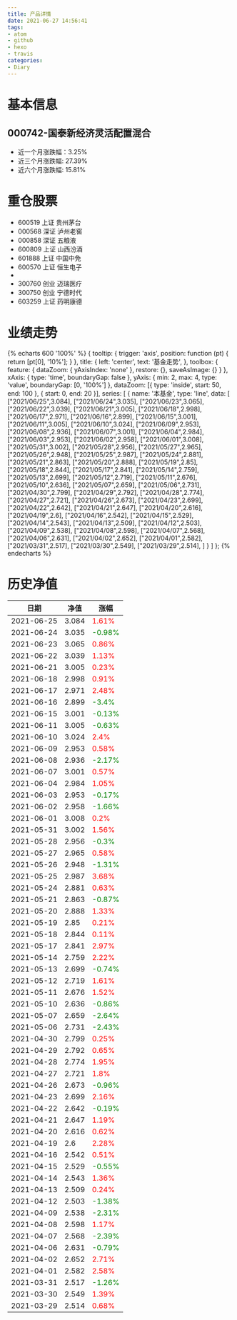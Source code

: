 ```yaml
---
title: 产品详情
date: 2021-06-27 14:56:41
tags:
- atom
- github
- hexo
- travis
categories:
- Diary
---
```


# 基本信息
## 000742-国泰新经济灵活配置混合
- 近一个月涨跌幅：3.25%
- 近三个月涨跌幅: 27.39%
- 近六个月涨跌幅: 15.81%

# 重仓股票
- 600519 上证 贵州茅台
- 000568 深证 泸州老窖
- 000858 深证 五粮液
- 600809 上证 山西汾酒
- 601888 上证 中国中免
- 600570 上证 恒生电子
- 
- 300760 创业 迈瑞医疗
- 300750 创业 宁德时代
- 603259 上证 药明康德
# 业绩走势

{% echarts 600 '100%' %}
{
  tooltip: {
        trigger: 'axis',
        position: function (pt) {
            return [pt[0], '10%'];
        }
    },
    title: {
        left: 'center',
        text: '基金走势',
    },
    toolbox: {
        feature: {
            dataZoom: {
                yAxisIndex: 'none'
            },
            restore: {},
            saveAsImage: {}
        }
    },
    xAxis: {
        type: 'time',
        boundaryGap: false
    },
    yAxis: {
        min: 2,
        max: 4,
        type: 'value',
        boundaryGap: [0, '100%']
    },
    dataZoom: [{
        type: 'inside',
        start: 50,
        end: 100
    }, {
        start: 0,
        end: 20
    }],
    series: [
        {
            name: '本基金',
            type: 'line',
            data: [
["2021/06/25",3.084],
["2021/06/24",3.035],
["2021/06/23",3.065],
["2021/06/22",3.039],
["2021/06/21",3.005],
["2021/06/18",2.998],
["2021/06/17",2.971],
["2021/06/16",2.899],
["2021/06/15",3.001],
["2021/06/11",3.005],
["2021/06/10",3.024],
["2021/06/09",2.953],
["2021/06/08",2.936],
["2021/06/07",3.001],
["2021/06/04",2.984],
["2021/06/03",2.953],
["2021/06/02",2.958],
["2021/06/01",3.008],
["2021/05/31",3.002],
["2021/05/28",2.956],
["2021/05/27",2.965],
["2021/05/26",2.948],
["2021/05/25",2.987],
["2021/05/24",2.881],
["2021/05/21",2.863],
["2021/05/20",2.888],
["2021/05/19",2.85],
["2021/05/18",2.844],
["2021/05/17",2.841],
["2021/05/14",2.759],
["2021/05/13",2.699],
["2021/05/12",2.719],
["2021/05/11",2.676],
["2021/05/10",2.636],
["2021/05/07",2.659],
["2021/05/06",2.731],
["2021/04/30",2.799],
["2021/04/29",2.792],
["2021/04/28",2.774],
["2021/04/27",2.721],
["2021/04/26",2.673],
["2021/04/23",2.699],
["2021/04/22",2.642],
["2021/04/21",2.647],
["2021/04/20",2.616],
["2021/04/19",2.6],
["2021/04/16",2.542],
["2021/04/15",2.529],
["2021/04/14",2.543],
["2021/04/13",2.509],
["2021/04/12",2.503],
["2021/04/09",2.538],
["2021/04/08",2.598],
["2021/04/07",2.568],
["2021/04/06",2.631],
["2021/04/02",2.652],
["2021/04/01",2.582],
["2021/03/31",2.517],
["2021/03/30",2.549],
["2021/03/29",2.514],
]
        }
    ]
};
{% endecharts %}

# 历史净值

| 日期 | 净值 | 涨幅 |
| --- | --- | --- |
|2021-06-25|3.084|<font color=red>1.61%</font>|
|2021-06-24|3.035|<font color=green>-0.98%</font>|
|2021-06-23|3.065|<font color=red>0.86%</font>|
|2021-06-22|3.039|<font color=red>1.13%</font>|
|2021-06-21|3.005|<font color=red>0.23%</font>|
|2021-06-18|2.998|<font color=red>0.91%</font>|
|2021-06-17|2.971|<font color=red>2.48%</font>|
|2021-06-16|2.899|<font color=green>-3.4%</font>|
|2021-06-15|3.001|<font color=green>-0.13%</font>|
|2021-06-11|3.005|<font color=green>-0.63%</font>|
|2021-06-10|3.024|<font color=red>2.4%</font>|
|2021-06-09|2.953|<font color=red>0.58%</font>|
|2021-06-08|2.936|<font color=green>-2.17%</font>|
|2021-06-07|3.001|<font color=red>0.57%</font>|
|2021-06-04|2.984|<font color=red>1.05%</font>|
|2021-06-03|2.953|<font color=green>-0.17%</font>|
|2021-06-02|2.958|<font color=green>-1.66%</font>|
|2021-06-01|3.008|<font color=red>0.2%</font>|
|2021-05-31|3.002|<font color=red>1.56%</font>|
|2021-05-28|2.956|<font color=green>-0.3%</font>|
|2021-05-27|2.965|<font color=red>0.58%</font>|
|2021-05-26|2.948|<font color=green>-1.31%</font>|
|2021-05-25|2.987|<font color=red>3.68%</font>|
|2021-05-24|2.881|<font color=red>0.63%</font>|
|2021-05-21|2.863|<font color=green>-0.87%</font>|
|2021-05-20|2.888|<font color=red>1.33%</font>|
|2021-05-19|2.85|<font color=red>0.21%</font>|
|2021-05-18|2.844|<font color=red>0.11%</font>|
|2021-05-17|2.841|<font color=red>2.97%</font>|
|2021-05-14|2.759|<font color=red>2.22%</font>|
|2021-05-13|2.699|<font color=green>-0.74%</font>|
|2021-05-12|2.719|<font color=red>1.61%</font>|
|2021-05-11|2.676|<font color=red>1.52%</font>|
|2021-05-10|2.636|<font color=green>-0.86%</font>|
|2021-05-07|2.659|<font color=green>-2.64%</font>|
|2021-05-06|2.731|<font color=green>-2.43%</font>|
|2021-04-30|2.799|<font color=red>0.25%</font>|
|2021-04-29|2.792|<font color=red>0.65%</font>|
|2021-04-28|2.774|<font color=red>1.95%</font>|
|2021-04-27|2.721|<font color=red>1.8%</font>|
|2021-04-26|2.673|<font color=green>-0.96%</font>|
|2021-04-23|2.699|<font color=red>2.16%</font>|
|2021-04-22|2.642|<font color=green>-0.19%</font>|
|2021-04-21|2.647|<font color=red>1.19%</font>|
|2021-04-20|2.616|<font color=red>0.62%</font>|
|2021-04-19|2.6|<font color=red>2.28%</font>|
|2021-04-16|2.542|<font color=red>0.51%</font>|
|2021-04-15|2.529|<font color=green>-0.55%</font>|
|2021-04-14|2.543|<font color=red>1.36%</font>|
|2021-04-13|2.509|<font color=red>0.24%</font>|
|2021-04-12|2.503|<font color=green>-1.38%</font>|
|2021-04-09|2.538|<font color=green>-2.31%</font>|
|2021-04-08|2.598|<font color=red>1.17%</font>|
|2021-04-07|2.568|<font color=green>-2.39%</font>|
|2021-04-06|2.631|<font color=green>-0.79%</font>|
|2021-04-02|2.652|<font color=red>2.71%</font>|
|2021-04-01|2.582|<font color=red>2.58%</font>|
|2021-03-31|2.517|<font color=green>-1.26%</font>|
|2021-03-30|2.549|<font color=red>1.39%</font>|
|2021-03-29|2.514|<font color=red>0.68%</font>|
